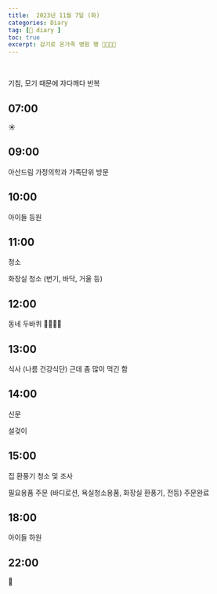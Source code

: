 ```yaml
---
title:  2023년 11월 7일 (화)
categories: Diary
tag: [📒 diary ]
toc: true
excerpt: 감기로 온가족 병원 행 🤸🏻🏃🏻
---
```

​

기침, 모기 때문에 자다깨다 반복

## 07:00

☀️

## 09:00

아산드림 가정의학과 가족단위 방문

## 10:00

아이들 등원

## 11:00

청소

화장실 청소 (변기, 바닥, 거울 등)

## 12:00

동네 두바퀴 🤸🏻🏃🏻

## 13:00

식사 (나름 건강식단) 근데 좀 많이 먹긴 함

## 14:00

신문

설겆이

## 15:00

집 환풍기 청소 및 조사

필요용품 주문 (바디로션, 욕실청소용품, 화장실 환풍기, 전등) 주문완료

## 18:00

아이들 하원

## 22:00

🌙

<br><br><br>